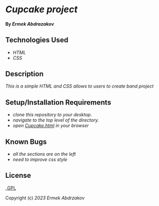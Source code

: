 # _Cupcake project_

#### By _**Ermek Abdrazakov**_

## Technologies Used

* _HTML_
* _CSS_

## Description

_This is a simple HTML and CSS allows to users to create band project_

## Setup/Installation Requirements

* _clone this repository to your desktop._
* _navigate to the top level of the directory._
* _open [Cupcake.html](https://github.com/Eabdrazakov/Cupcake_project/edit/main/README.md) in your browser_

## Known Bugs

* _all the sections are on the left_
* _need to improve css style_

## License

_[GPL](https://en.wikipedia.org/wiki/GNU_General_Public_License)

Copyright (c) _2023_ _Ermek Abdrzakov_
